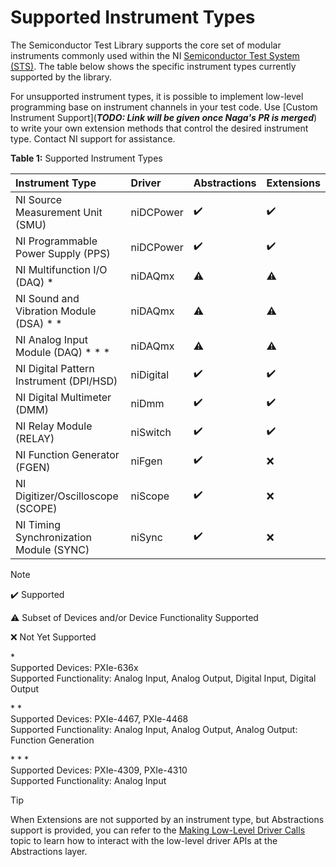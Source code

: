 # Supported Instrument Types

The Semiconductor Test Library supports the core set of modular instruments commonly used within the NI [Semiconductor Test System (STS)](https://www.ni.com/sts). The table below shows the specific instrument types currently supported by the library.

For unsupported instrument types, it is possible to implement low-level programming base on instrument channels in your test code. Use [Custom Instrument Support](***TODO: Link will be given once Naga's PR is merged***) to write your own extension methods that control the desired instrument type. Contact NI support for assistance.

**Table 1:** Supported Instrument Types

| Instrument Type                           | Driver    | Abstractions | Extensions           |
| :--------------------------------------   | :-------- | :----------- | :------------------- |
| NI Source Measurement Unit (SMU)          | niDCPower | :heavy_check_mark: | :heavy_check_mark: |
| NI Programmable Power Supply (PPS)        | niDCPower | :heavy_check_mark: | :heavy_check_mark: |
| NI Multifunction I/O (DAQ) \*             | niDAQmx   | :warning: | :warning: |
| NI Sound and Vibration Module (DSA) \* \* | niDAQmx   | :warning: | :warning: |
| NI Analog Input Module (DAQ) \* \* \*     | niDAQmx   | :warning: | :warning: |
| NI Digital Pattern Instrument (DPI/HSD)   | niDigital | :heavy_check_mark: | :heavy_check_mark: |
| NI Digital Multimeter (DMM)               | niDmm     | :heavy_check_mark: | :heavy_check_mark: |
| NI Relay Module (RELAY)                   | niSwitch  | :heavy_check_mark: | :heavy_check_mark: |
| NI Function Generator (FGEN)              | niFgen    | :heavy_check_mark: | :x: |
| NI Digitizer/Oscilloscope (SCOPE)         | niScope   | :heavy_check_mark: | :x: |
| NI Timing Synchronization Module (SYNC)   | niSync    | :heavy_check_mark: | :x: |

> [!NOTE]
> :heavy_check_mark: Supported
>
> :warning: Subset of Devices and/or Device Functionality Supported
>
> :x: Not Yet Supported
>
> \* \
> Supported Devices: PXIe-636x \
> Supported Functionality: Analog Input, Analog Output, Digital Input, Digital Output
>
> \* \* \
> Supported Devices: PXIe-4467, PXIe-4468 \
> Supported Functionality: Analog Input, Analog Output, Analog Output: Function Generation
>
> \* \* \* \
> Supported Devices: PXIe-4309, PXIe-4310 \
> Supported Functionality: Analog Input

> [!TIP]
> When Extensions are not supported by an instrument type, but Abstractions support is provided, you can refer to the [Making Low-Level Driver Calls](advanced/MakingLowLevelDriverCalls.md) topic to learn how to interact with the low-level driver APIs at the Abstractions layer.
